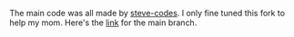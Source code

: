 The main code was all made by [steve-codes](https://github.com/steve-codes).
I only fine tuned this fork to help my mom.
Here's the [link](https://github.com/steve-codes/PDF-rename-V2) for the main branch.
